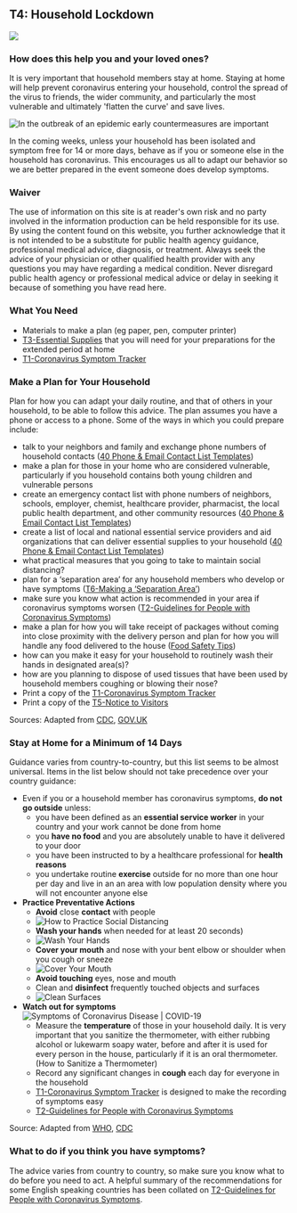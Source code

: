 ## T4: Household Lockdown

<a href="/T4-Household_Lockdown-v2.pdf" target="_blank">
    <img class="downloadtools" src="/download-tools.png" />
</a>

### How does this help you and your loved ones?

It is very important that household members stay at home. Staying at home will help prevent coronavirus entering your household, control the spread of the virus to friends, the wider community, and particularly the most vulnerable and ultimately 'flatten the curve' and save lives.

![In the outbreak of an epidemic early countermeasures are important](/t4_outbreak_counter_measures.png)

In the coming weeks, unless your household has been isolated and symptom free for 14 or more days, behave as if you or someone else in the household has coronavirus. This encourages us all to adapt our behavior so we are better prepared in the event someone does develop symptoms.

### Waiver

The use of information on this site is at reader's own risk and no party involved in the information production can be held responsible for its use. By using the content found on this website, you further acknowledge that it is not intended to be a substitute for public health agency guidance, professional medical advice, diagnosis, or treatment. Always seek the advice of your physician or other qualified health provider with any questions you may have regarding a medical condition. Never disregard public health agency or professional medical advice or delay in seeking it because of something you have read here.

### What You Need
* Materials to make a plan (eg paper, pen, computer printer)
* [T3-Essential Supplies](/f1-preparing-for-coronavirus-lock-down.html#t3-essential-supplies) that you will need for your preparations for the extended period at home
* [T1-Coronavirus Symptom Tracker](/f1-preparing-for-coronavirus-lock-down.html#t1_coronavirus_symptom_tracker)

### Make a Plan for Your Household
Plan for how you can adapt your daily routine, and that of others in your household, to be able to follow this advice. The plan assumes you have a phone or access to a phone. Some of the ways in which you could prepare include:

* talk to your neighbors and family and exchange phone numbers of household contacts ([40 Phone & Email Contact List Templates](http://templatelab.com/contact-list/))
* make a plan for those in your home who are considered vulnerable, particularly if you household contains both young children and vulnerable persons
* create an emergency contact list with phone numbers of neighbors, schools, employer, chemist, healthcare provider, pharmacist, the local public health department, and other community resources ([40 Phone & Email Contact List Templates](http://templatelab.com/contact-list/))
* create a list of local and national essential service providers and aid organizations that can deliver essential supplies to your household ([40 Phone & Email Contact List Templates](http://templatelab.com/contact-list/))
* what practical measures that you going to take to maintain social distancing?
* plan for a ‘separation area’ for any household members who develop or have symptoms ([T6-Making a ‘Separation Area’](/f1-preparing-for-coronavirus-lock-down.html#t6_making_a_separation_area))
* make sure you know what action is recommended in your area if coronavirus symptoms worsen ([T2-Guidelines for People with Coronavirus Symptoms](/f1-preparing-for-coronavirus-lock-down.html#t2_guidelines_for_people_with_coronavirus_symptoms))
* make a plan for how you will take receipt of packages without coming into close proximity with the delivery person and plan for how you will handle any food delivered to the house ([Food Safety Tips](https://www.youtube.com/watch?time_continue=3&v=sjDuwc9KBps&feature=emb_logo))
* how can you make it easy for your household to routinely wash their hands in designated area(s)?
* how are you planning to dispose of used tissues that have been used by household members coughing or blowing their nose?
* Print a copy of the [T1-Coronavirus Symptom Tracker](/f1-preparing-for-coronavirus-lock-down.html#t1_coronavirus_symptom_tracker)
* Print a copy of the [T5-Notice to Visitors](/f1-preparing-for-coronavirus-lock-down.html#t5_notice_to_visitors)

Sources: Adapted from [CDC](https://www.cdc.gov/coronavirus/2019-ncov/daily-life-coping/get-your-household-ready-for-COVID-19.html?CDC_AA_refVal=https%3A%2F%2Fwww.cdc.gov%2Fcoronavirus%2F2019-ncov%2Fprepare%2Fget-your-household-ready-for-COVID-19.html), [GOV.UK](https://www.gov.uk/government/publications/covid-19-stay-at-home-guidance/stay-at-home-guidance-for-households-with-possible-coronavirus-covid-19-infection)

### Stay at Home for a Minimum of 14 Days

Guidance varies from country-to-country, but this list seems to be almost universal. Items in the list below should not take precedence over your country guidance:

* Even if you or a household member has coronavirus symptoms, **do not go outside** unless:
  * you have been defined as an **essential service worker** in your country and your work cannot be done from home
  * you **have no food** and you are absolutely unable to have it delivered to your door
  * you have been instructed to by a healthcare professional for **health reasons**
  * you undertake routine **exercise** outside for no more than one hour per day and live in an an area with low population density where you will not encounter anyone else
* **Practice Preventative Actions**
  * **Avoid** close **contact** with people
  * ![How to Practice Social Distancing](/social-distancing.jpg)
  * **Wash your hands** when needed for at least 20 seconds)
  * ![Wash Your Hands](/how-to-wash-your-hands.png)
  * **Cover your mouth** and nose with your bent elbow or shoulder when you cough or sneeze
  * ![Cover Your Mouth](/coughing-sneezing.gif)
  * **Avoid touching** eyes, nose and mouth
  * Clean and **disinfect** frequently touched objects and surfaces
  * ![Clean Surfaces](/clean-surfaces.jpg)
* **Watch out for symptoms**
![Symptoms of Coronavirus Disease | COVID-19](/symptoms.png)
  * Measure the **temperature** of those in your household daily. It is very important that you sanitize the thermometer, with either rubbing alcohol or lukewarm soapy water, before and after it is used for every person in the house, particularly if it is an oral thermometer. (How to Sanitize a Thermometer)
  * Record any significant changes in **cough** each day for everyone in the household
  * [T1-Coronavirus Symptom Tracker](/f1-preparing-for-coronavirus-lock-down.html#t1_coronavirus_symptom_tracker) is designed to make the recording of symptoms easy
  * [T2-Guidelines for People with Coronavirus Symptoms](/f1-preparing-for-coronavirus-lock-down.html#t2_guidelines_for_people_with_coronavirus_symptoms)

Source: Adapted from [WHO](https://www.who.int/emergencies/diseases/novel-coronavirus-2019/advice-for-public), [CDC](https://www.cdc.gov/coronavirus/2019-ncov/daily-life-coping/checklist-household-ready.html?CDC_AA_refVal=https%3A%2F%2Fwww.cdc.gov%2Fcoronavirus%2F2019-ncov%2Fprepare%2Fchecklist-household-ready.html)

### What to do if you think you have symptoms?

The advice varies from country to country, so make sure you know what to do before you need to act. A helpful summary of the recommendations for some English speaking countries has been collated on [T2-Guidelines for People with Coronavirus Symptoms](/f1-preparing-for-coronavirus-lock-down.html#t2_guidelines_for_people_with_coronavirus_symptoms).
